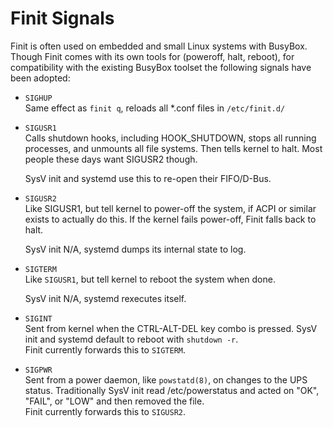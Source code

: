Finit Signals
=============

Finit is often used on embedded and small Linux systems with BusyBox.
Though Finit comes with its own tools for (poweroff, halt, reboot), for
compatibility with the existing BusyBox toolset the following signals
have been adopted:

* `SIGHUP`  
  Same effect as `finit q`, reloads all *.conf files in `/etc/finit.d/`
* `SIGUSR1`  
  Calls shutdown hooks, including HOOK_SHUTDOWN, stops all running
  processes, and unmounts all file systems.  Then tells kernel to
  halt.  Most people these days want SIGUSR2 though.

  SysV init and systemd use this to re-open their FIFO/D-Bus.
* `SIGUSR2`  
  Like SIGUSR1, but tell kernel to power-off the system, if ACPI
  or similar exists to actually do this.  If the kernel fails
  power-off, Finit falls back to halt.
 
  SysV init N/A, systemd dumps its internal state to log.
* `SIGTERM`  
  Like `SIGUSR1`, but tell kernel to reboot the system when done.
 
  SysV init N/A, systemd rexecutes itself.
* `SIGINT`  
  Sent from kernel when the CTRL-ALT-DEL key combo is pressed.
  SysV init and systemd default to reboot with `shutdown -r`.  
  Finit currently forwards this to `SIGTERM`.
* `SIGPWR`  
  Sent from a power daemon, like `powstatd(8)`, on changes to the
  UPS status.  Traditionally SysV init read /etc/powerstatus and
  acted on "OK", "FAIL", or "LOW" and then removed the file.  
  Finit currently forwards this to `SIGUSR2`.
